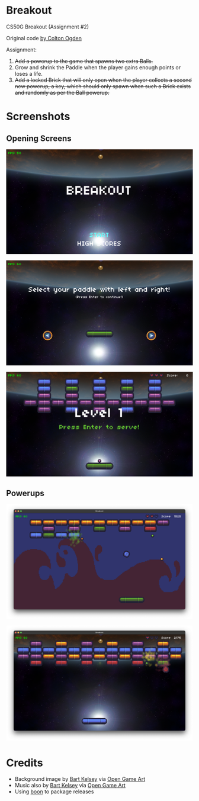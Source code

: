 # Breakout

CS50G Breakout (Assignment #2)

Original code [by Colton Ogden](https://cs50.harvard.edu/games/2018/projects/1/flappy/)

Assignment:

1. ~~Add a powerup to the game that spawns two extra Balls.~~
2. Grow and shrink the Paddle when the player gains enough points or loses a life.
3. ~~Add a locked Brick that will only open when the player collects a second new powerup, a key, which should only spawn when such a Brick exists and randomly as per the Ball powerup.~~

# Screenshots

## Opening Screens

![Title screen](images/titlescreen.png)

![Paddle selection](images/paddleselect.png)

![Level 1 title screen](images/level1.png)

## Powerups

![Image of Powerup](images/powerup1.png)

![Image of Powerup](images/powerup2.png)


# Credits

* Background image by [Bart Kelsey](https://opengameart.org/users/bart) via [Open Game Art](https://opengameart.org/content/red-planet-2)
* Music also by [Bart Kelsey](https://opengameart.org/users/bart) via [Open Game Art](https://opengameart.org/content/xeon-theme-remastered)
* Using [boon](https://github.com/camchenry/boon) to package releases
